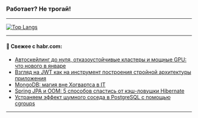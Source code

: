 ### Работает? Не трогай!

---
<!--
#### 🛠️ Technical stack:

![Java](https://img.shields.io/badge/Java-informational?logo=Oracle&style=flat&logoColor=white&color=FF4500)
![Kotlin](https://img.shields.io/badge/Kotlin-informational?logo=Kotlin&style=flat&logoColor=white&color=774D97)
![TS](https://img.shields.io/badge/TypeScript-informational?logo=typeScript&style=flat&logoColor=black&color=017acc)
![Python](https://img.shields.io/badge/Python-informational?logo=Python&style=flat&logoColor=black&color=ffdd54) <br>
![Spring](https://img.shields.io/badge/Spring-informational?logo=Spring&style=flat&logoColor=white&color=6DB33F) 
![SpringBoot](https://img.shields.io/badge/SpringBoot-informational?logo=SpringBoot&style=flat&logoColor=white&color=6DB33F)
![Nest](https://img.shields.io/badge/NestJS-informational?logo=NestJS&style=flat&logoColor=white&color=E0234E) 
![NodeJS](https://img.shields.io/badge/NodeJS-informational?logo=node.js&style=flat&logoColor=white&color=70A760)<br>
![PostgreSQL](https://img.shields.io/badge/PostgreSQL-informational?logo=PostgreSQL&style=flat&logoColor=white&color=DAA520)
![MongoDB](https://img.shields.io/badge/MongoDB-informational?logo=MongoDB&style=flat&logoColor=white&color=870000)
![Apache](https://img.shields.io/badge/Apache-informational?logo=apache&style=flat&logoColor=white&color=f74e28)

___ 
-->

<!--- #### 🛠️ : --->

[![Top Langs](https://github-readme-stats-82jvfl3w3-advtsettinggmailcoms-projects.vercel.app/api/top-langs/?username=zloylis&langs_count=10&hide_title=true&title_color=e6edf3&size_weight=0.5&count_weight=0.5&layout=compact&hide_progress=true&hide_border=true&theme=dracula)](https://github.com/zloylis)

<!---


####  :octocat:&nbsp;&nbsp; Статистика:

![GitHub stats](https://github-readme-stats-u2qms2cxw-advtsettinggmailcoms-projects.vercel.app/api?username=zloylis&show_icons=true&hide_border=true&theme=dracula&title_color=e6edf3&include_all_commits=true&count_private=true&hide_rank=false&hide_title=true&rank_icon=github)
-->
---

#### 💬 Свежее с habr.com:

<!-- BLOG-POST-LIST:START -->
- [Автоскейлинг до нуля, отказоустойчивые кластеры и мощные GPU: что нового в январе](https://habr.com/ru/companies/selectel/articles/882150/?utm_source=habrahabr&utm_medium=rss&utm_campaign=882150)
- [Взгляд на JWT как на инструмент построения стройной архитектуры приложения](https://habr.com/ru/articles/882152/?utm_source=habrahabr&utm_medium=rss&utm_campaign=882152)
- [MongoDB: магия вне Хогвартса в IT](https://habr.com/ru/companies/sportmaster_lab/articles/881644/?utm_source=habrahabr&utm_medium=rss&utm_campaign=881644)
- [Spring JPA и OOM: 5 способов спастись от кэш-ловушки Hibernate](https://habr.com/ru/articles/882132/?utm_source=habrahabr&utm_medium=rss&utm_campaign=882132)
- [Устраняем эффект шумного соседа в PostgreSQL с помощью cgroups](https://habr.com/ru/companies/postgrespro/articles/878844/?utm_source=habrahabr&utm_medium=rss&utm_campaign=878844)
<!-- BLOG-POST-LIST:END -->

---
